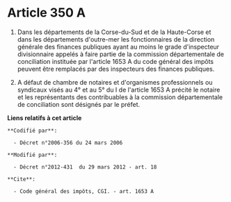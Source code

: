 # Article 350 A

1. Dans les départements de la Corse-du-Sud et de la Haute-Corse et dans les départements d'outre-mer les fonctionnaires de
la direction générale des finances publiques ayant au moins le grade d'inspecteur divisionnaire appelés à faire partie de la
commission départementale de conciliation instituée par l'article 1653 A du code général des impôts peuvent être remplacés
par des inspecteurs des finances publiques. 

2. A défaut de chambre de notaires et d'organismes professionnels ou syndicaux visés au 4° et au 5° du I de l'article 1653 A
précité le notaire et les représentants des contribuables à la commission départementale de conciliation sont désignés par le
préfet.

**Liens relatifs à cet article**

	**Codifié par**:

	  - Décret n°2006-356 du 24 mars 2006

	**Modifié par**:

	  - Décret n°2012-431  du 29 mars 2012 - art. 18

	**Cite**:

	  - Code général des impôts, CGI. - art. 1653 A
